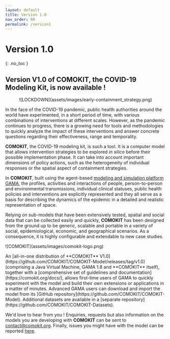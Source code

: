 ```yaml
---
layout: default
title: Version 1.0
nav_order: 99
permalink: /version1
---
```


# Version 1.0
{: .no_toc }

<!--
Short text
{: .fs-6 .fw-300 }
-->

## Version V1.0 of COMOKIT, the COVID-19 Modeling Kit, is now available ! 
<p align="center">
![LOCKDOWN](assets/images/early-containment_strategy.png)
</p>

In the face of the COVID-19 pandemic, public health authorities around the world have experimented, in a short period of time, with various combinations of interventions at different scales. However, as the pandemic continues to progress, there is a growing need for tools and methodologies to quickly analyze the impact of these interventions and answer concrete questions regarding their effectiveness, range and temporality.

**COMOKIT**, the COVID-19 modeling kit, is such a tool. It is a computer model that allows intervention strategies to be explored _in silico_ before their possible implementation phase. It can take into account important dimensions of policy actions, such as the heterogeneity of individual responses or the spatial aspect of containment strategies. 

In **COMOKIT**, built using the agent-based [modeling and simulation platform GAMA](http://gama-platform.org), the profiles, activities and interactions of people, person-to-person and environmental transmissions, individual clinical statuses, public health policies and interventions are explicitly represented and they all serve as a basis for describing the dynamics of the epidemic in a detailed and realistic representation of space. 

Relying on sub-models that have been extensively tested, spatial and social data that can be collected easily and quickly, **COMOKIT** has been designed from the ground up to be generic, scalable and portable in a variety of social, epidemiological, economic, and geographical scenarios. As a consequence, it is highly configurable and extendable to new case studies. 
<p align="left"> ![COMOKIT](assets/images/comokit-logo.png) </p>
An [all-in-one distribution of **COMOKIT** V1.0](https://github.com/COMOKIT/COMOKIT-Model/releases/tag/v1.0) (comprising a Java Virtual Machine, GAMA 1.8 and **COMOKIT** itself), together with a [comprehensive set of guidelines and documentation](https://comokit.org/docs/), allows first-time users of GAMA to quickly experiment with the model and build their own extensions or applications in a matter of minutes. Advanced GAMA users can download and import the model from its [GitHub repository](https://github.com/COMOKIT/COMOKIT-Model). Additional datasets are available in a [separate repository](https://github.com/COMOKIT/COMOKIT-Datasets).

We'd love to hear from you ! Enquiries, requests but also information on the models you are developing with **COMOKIT** can be sent to contact@comokit.org. Finally, issues you might have with the model can be reported [here](https://github.com/COMOKIT/COMOKIT-Model/issues). 
  
